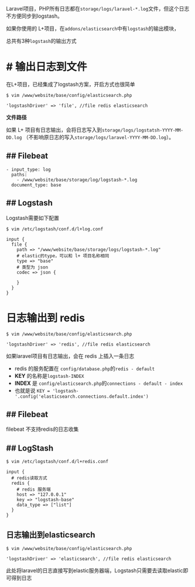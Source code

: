 Laravel项目，PHP所有日志都在`storage/logs/laravel-*.log`文件，但这个日志不方便同步到logstash。

如果你使用的 L+项目，在`addons/elasticsearch`中有`logstash`的输出模块，

总共有3种`logstash`的输出方式


# # 输出日志到文件
在L+项目，已经集成了logstash方案，开启方式也很简单
```
$ vim /www/website/base/config/elasticsearch.php
```
```
'logstashDriver' => 'file', //file redis elasticsearch
```


**文件路径**

如果 L+ 项目有日志输出，会将日志写入到`storage/logs/logstatsh-YYYY-MM-DD.log`
（不影响原日志的写入`storage/logs/laravel-YYYY-MM-DD.log`）。



## ## Filebeat

```
- input_type: log
  paths:
    - /www/website/base/storage/log/logstash-*.log
  document_type: base

```

## ## Logstash

Logstash需要如下配置
```
$ vim /etc/logstash/conf.d/l+log.conf
```
```
input {
  file {
    path => "/www/website/base/storage/logs/logstash-*.log"
    # elastic的type，可以和 l+ 项目名称相同
    type => "base"
    # 类型为 json
    codec => json {

    }
  }
}
```
# 日志输出到 redis
```
$ vim /www/website/base/config/elasticsearch.php
```
```
'logstashDriver' => 'redis', //file redis elasticsearch
```

如果laravel项目有日志输出，会在 redis 上插入一条日志
- redis 的服务配置在 `config/database.php`的`redis - default`
- **KEY** 的名称是`logstash-INDEX`
- **INDEX** 是 `config/elasticsearch.php`的`connections - default - index`
- 也就是说 `KEY = 'logstash-'.config('elasticsearch.connections.default.index')`

## ## Filebeat

filebeat 不支持redis的日志收集


## ## LogStash
```
$ vim /etc/logstash/conf.d/l+redis.conf
```
```
input {
  # redis读取方式
  redis {
    # redis 服务端
    host => "127.0.0.1"
    key => "logstash-base"
    data_type => ["list"]
  }
}
```

## 日志输出到elasticsearch
```
$ vim /www/website/base/config/elasticsearch.php
```
```
'logstashDriver' => 'elasticsearch', //file redis elasticsearch
```

此处将laravel的日志直接写到elastic服务器端，Logstash只需要去读取elastic即可得到日志





